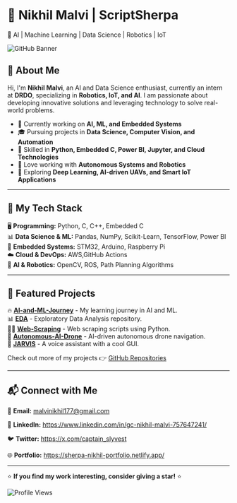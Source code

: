 # 🚀 Nikhil Malvi | ScriptSherpa  
🎯 AI | Machine Learning | Data Science | Robotics | IoT  

![GitHub Banner](https://source.unsplash.com/1600x400/?technology,robotics)

## 👋 About Me  
Hi, I'm **Nikhil Malvi**, an AI and Data Science enthusiast, currently an intern at **DRDO**, specializing in **Robotics, IoT, and AI**. I am passionate about developing innovative solutions and leveraging technology to solve real-world problems.  

- 🔭 Currently working on **AI, ML, and Embedded Systems**
- 🎓 Pursuing projects in **Data Science, Computer Vision, and Automation**
- 📌 Skilled in **Python, Embedded C, Power BI, Jupyter, and Cloud Technologies**
- 🤖 Love working with **Autonomous Systems and Robotics**
- 🚀 Exploring **Deep Learning, AI-driven UAVs, and Smart IoT Applications**  

---

## 📌 My Tech Stack  
🖥️ **Programming:** Python, C, C++, Embedded C  
📊 **Data Science & ML:** Pandas, NumPy, Scikit-Learn, TensorFlow, Power BI  
🔌 **Embedded Systems:** STM32, Arduino, Raspberry Pi  
☁️ **Cloud & DevOps:** AWS,GitHub Actions  
🤖 **AI & Robotics:** OpenCV, ROS, Path Planning Algorithms  

---

## 📂 Featured Projects  
🔥 **[AI-and-ML-Journey](https://github.com/ScriptSherpa/AI-and-Ml-journey)** - My learning journey in AI and ML.  
📊 **[EDA](https://github.com/ScriptSherpa/EDA)** - Exploratory Data Analysis repository.  
🕵️‍♂️ **[Web-Scraping](https://github.com/ScriptSherpa/Web-scrapping)** - Web scraping scripts using Python.  
🚀 **[Autonomous-AI-Drone](https://github.com/ScriptSherpa/Advanced-Autonomous-Drone-Navigation-System)** - AI-driven autonomous drone navigation.  
🎤 **[JARVIS](https://github.com/ScriptSherpa/JARVIS)** - A voice assistant with a cool GUI.  

Check out more of my projects 👉 [GitHub Repositories](https://github.com/ScriptSherpa?tab=repositories)  

---

## 📬 Connect with Me  
📧 **Email:** malvinikhil177@gmail.com 

🔗 **LinkedIn:** https://www.linkedin.com/in/gc-nikhil-malvi-757647241/

🐦 **Twitter:** https://x.com/captain_slyvest

🌐 **Portfolio:** https://sherpa-nikhil-portfolio.netlify.app/

---

⭐ **If you find my work interesting, consider giving a star!** ⭐  

![Profile Views](https://komarev.com/ghpvc/?username=ScriptSherpa&color=brightgreen)

